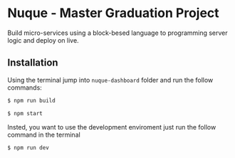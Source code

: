 # Nuque - Master Graduation Project

Build micro-services using a block-besed language to programming server logic and deploy on live.

## Installation
Using the terminal jump into `nuque-dashboard` folder and run the follow commands:

```bash
$ npm run build
```

```bash
$ npm start
```

Insted, you want to use the development enviroment just run the follow command in the terminal

```bash
$ npm run dev
```
